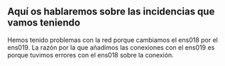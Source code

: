 ## Aquí os hablaremos sobre las incidencias que vamos teniendo

Hemos tenido problemas con la red porque cambiamos el ens018 por el ens019. La razón por la que añadimos las conexiones con el ens019 es porque tuvimos errores con el ens018 sobre la conexión.
